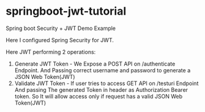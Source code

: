 # springboot-jwt-tutorial
Spring boot Security + JWT Demo Example

Here I configured Spring Security for JWT. 

Here JWT performing 2 operations:
1. Generate JWT Token - We Expose a POST API on /authenticate Endpoint. And Passing correct username and password to generate a JSON Web Token(JWT)
2. Validate JWT Token - If user tries to access GET API on /testuri Endpoint And passing The generated Token in header as Authorization Bearer token. So It will allow access only if request has a valid JSON Web Token(JWT)